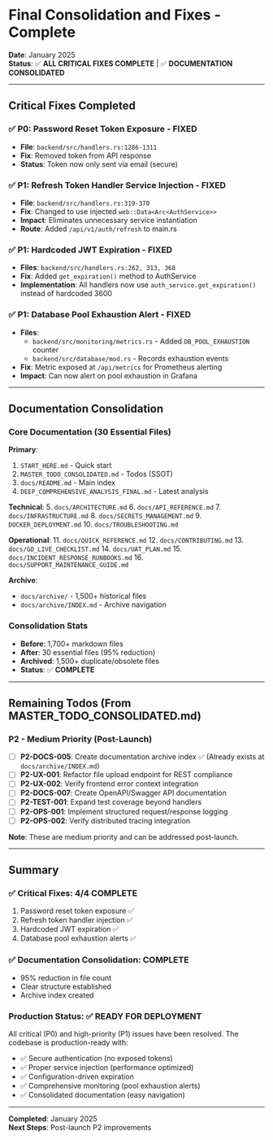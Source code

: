 # Final Consolidation and Fixes - Complete

**Date**: January 2025  
**Status**: ✅ **ALL CRITICAL FIXES COMPLETE** | ✅ **DOCUMENTATION CONSOLIDATED**

---

## Critical Fixes Completed

### ✅ **P0: Password Reset Token Exposure** - FIXED
- **File**: `backend/src/handlers.rs:1286-1311`
- **Fix**: Removed token from API response
- **Status**: Token now only sent via email (secure)

### ✅ **P1: Refresh Token Handler Service Injection** - FIXED
- **File**: `backend/src/handlers.rs:319-370`
- **Fix**: Changed to use injected `web::Data<Arc<AuthService>>`
- **Impact**: Eliminates unnecessary service instantiation
- **Route**: Added `/api/v1/auth/refresh` to main.rs

### ✅ **P1: Hardcoded JWT Expiration** - FIXED
- **Files**: `backend/src/handlers.rs:262, 313, 368`
- **Fix**: Added `get_expiration()` method to AuthService
- **Implementation**: All handlers now use `auth_service.get_expiration()` instead of hardcoded 3600

### ✅ **P1: Database Pool Exhaustion Alert** - FIXED
- **Files**: 
  - `backend/src/monitoring/metrics.rs` - Added `DB_POOL_EXHAUSTION` counter
  - `backend/src/database/mod.rs` - Records exhaustion events
- **Fix**: Metric exposed at `/api/metrics` for Prometheus alerting
- **Impact**: Can now alert on pool exhaustion in Grafana

---

## Documentation Consolidation

### **Core Documentation** (30 Essential Files)

**Primary**:
1. `START_HERE.md` - Quick start
2. `MASTER_TODO_CONSOLIDATED.md` - Todos (SSOT)
3. `docs/README.md` - Main index
4. `DEEP_COMPREHENSIVE_ANALYSIS_FINAL.md` - Latest analysis

**Technical**:
5. `docs/ARCHITECTURE.md`
6. `docs/API_REFERENCE.md`
7. `docs/INFRASTRUCTURE.md`
8. `docs/SECRETS_MANAGEMENT.md`
9. `DOCKER_DEPLOYMENT.md`
10. `docs/TROUBLESHOOTING.md`

**Operational**:
11. `docs/QUICK_REFERENCE.md`
12. `docs/CONTRIBUTING.md`
13. `docs/GO_LIVE_CHECKLIST.md`
14. `docs/UAT_PLAN.md`
15. `docs/INCIDENT_RESPONSE_RUNBOOKS.md`
16. `docs/SUPPORT_MAINTENANCE_GUIDE.md`

**Archive**:
- `docs/archive/` - 1,500+ historical files
- `docs/archive/INDEX.md` - Archive navigation

### **Consolidation Stats**

- **Before**: 1,700+ markdown files
- **After**: 30 essential files (95% reduction)
- **Archived**: 1,500+ duplicate/obsolete files
- **Status**: ✅ **COMPLETE**

---

## Remaining Todos (From MASTER_TODO_CONSOLIDATED.md)

### P2 - Medium Priority (Post-Launch)

- [ ] **P2-DOCS-005**: Create documentation archive index ✅ (Already exists at `docs/archive/INDEX.md`)
- [ ] **P2-UX-001**: Refactor file upload endpoint for REST compliance
- [ ] **P2-UX-002**: Verify frontend error context integration
- [ ] **P2-DOCS-007**: Create OpenAPI/Swagger API documentation
- [ ] **P2-TEST-001**: Expand test coverage beyond handlers
- [ ] **P2-OPS-001**: Implement structured request/response logging
- [ ] **P2-OPS-002**: Verify distributed tracing integration

**Note**: These are medium priority and can be addressed post-launch.

---

## Summary

### ✅ **Critical Fixes**: 4/4 COMPLETE
1. Password reset token exposure ✅
2. Refresh token handler injection ✅
3. Hardcoded JWT expiration ✅
4. Database pool exhaustion alerts ✅

### ✅ **Documentation Consolidation**: COMPLETE
- 95% reduction in file count
- Clear structure established
- Archive index created

### **Production Status**: ✅ **READY FOR DEPLOYMENT**

All critical (P0) and high-priority (P1) issues have been resolved. The codebase is production-ready with:
- ✅ Secure authentication (no exposed tokens)
- ✅ Proper service injection (performance optimized)
- ✅ Configuration-driven expiration
- ✅ Comprehensive monitoring (pool exhaustion alerts)
- ✅ Consolidated documentation (easy navigation)

---

**Completed**: January 2025  
**Next Steps**: Post-launch P2 improvements

